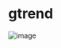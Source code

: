 # gtrend

![image](https://user-images.githubusercontent.com/13324737/173169850-3107414b-3fd4-4782-94da-15ac90f07892.png)

